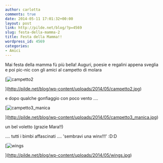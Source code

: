 ```yaml
---
author: carlotta
comments: true
date: 2014-05-11 17:01:32+00:00
layout: post
link: http://pilde.net/blog/?p=4569
slug: festa-della-mamma-2
title: Festa della Mamma!!
wordpress_id: 4569
categories:
- Amici
---
```


Mai festa della mamma fù più bella! Auguri, poesie e regalini appena sveglia e poi pic-nic con gli amici al campetto di molara

[![campetto2](http://pilde.net/blog/wp-content/uploads/2014/05/campetto2.jpg)


](http://pilde.net/blog/wp-content/uploads/2014/05/campetto2.jpg)


e dopo qualche gonfiaggio con poco vento ....

[![campetto3_manica](http://pilde.net/blog/wp-content/uploads/2014/05/campetto3_manica.jpg)


](http://pilde.net/blog/wp-content/uploads/2014/05/campetto3_manica.jpg)


un bel voletto (grazie Mara!!)





.... tutti i bimbi affascinati .... 'sembravi una winx!!!' :D:D

[![wings](http://pilde.net/blog/wp-content/uploads/2014/05/wings.jpg)


](http://pilde.net/blog/wp-content/uploads/2014/05/wings.jpg)




